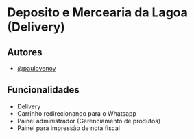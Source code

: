 # Deposito e Mercearia da Lagoa (Delivery)

## Autores

- [@paulovenoy](https://www.github.com/paulovenoy)


## Funcionalidades

- Delivery
- Carrinho redirecionando para o Whatsapp
- Painel administrador (Gerenciamento de produtos)
- Painel para impressão de nota fiscal